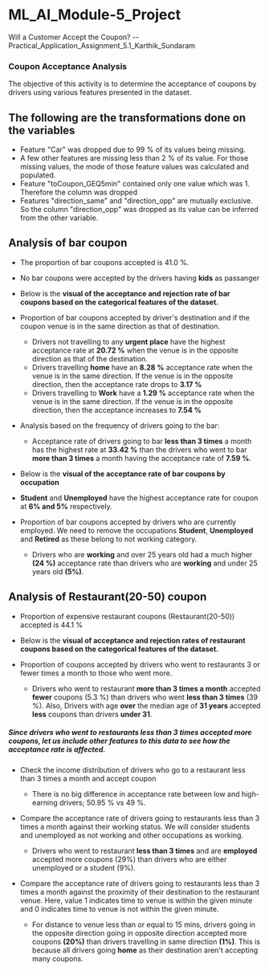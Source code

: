 # ML_AI_Module-5_Project
Will a Customer Accept the Coupon? -- Practical_Application_Assignment_5.1_Karthik_Sundaram
### Coupon Acceptance Analysis

The objective of this activity is to determine the acceptance of coupons by drivers using various features presented in the dataset.

## The following are the transformations done on the variables
* Feature "Car" was dropped due to 99 % of its values being missing.
* A few other features are missing less than 2 % of its value. For those missing values, the mode of those feature values was calculated and populated. 
* Feature "toCoupon_GEQ5min" contained only one value which was 1. Therefore the column was dropped
* Features "direction_same" and "direction_opp" are mutually exclusive. So the column "direction_opp" was dropped as its value can be inferred from the other variable.

## Analysis of bar coupon
* The proportion of bar coupons accepted is 41.0 %.
* No bar coupons were accepted by the drivers having <b>kids</b> as passanger
* Below is the <b>visual of the acceptance and rejection rate of bar coupons based on the categorical features of the dataset.</b>


* Proportion of bar coupons accepted by driver's destination and if the coupon venue is in the same direction as that of destination.
  - Drivers not travelling to any <b>urgent place</b> have the highest acceptance rate at <b> 20.72 %</b> when the venue is in the opposite direction as that of the destination.
  - Drivers travelling <b>home</b> have an <b>8.28 %</b> acceptance rate when the venue is in the same direction. If the venue is in the opposite direction, then the acceptance rate drops to <b>3.17 %</b>
  - Drivers travelling to <b>Work</b> have a <b>1.29 %</b> acceptance rate when the venue is in the same direction. If the venue is in the opposite direction, then the acceptance increases to <b>7.54 %</b>
  
* Analysis based on the frequency of drivers going to the bar:
  - Acceptance rate of drivers going to bar <b>less than 3 times</b> a month has the highest rate at <b>33.42 %</b> than the drivers who went to bar <b>more than 3 times</b> a month having the acceptance rate of <b>7.59 %</b>.
* Below is the <b> visual of the acceptance rate of bar coupons by occupation</b>
  


* <b>Student</b> and <b>Unemployed</b> have the highest acceptance rate for coupon at <b>6% and 5%</b> respectively.
* Proportion of bar coupons accepted by drivers who are currently employed. We need to remove the occupations <b>Student</b>, <b>Unemployed</b> and <b>Retired</b> as these belong to not working category.
  - Drivers who are <b>working</b> and over 25 years old had a much higher <b>(24 %)</b> acceptance rate than drivers who are <b>working</b> and under 25 years old <b>(5%)</b>.

## Analysis of Restaurant(20-50) coupon
* Proportion of expensive restaurant coupons (Restaurant(20-50)) accepted is 44.1 %
* Below is the <b>visual of acceptance and rejection rates of restaurant coupons based on the categorical features of the dataset.</b>

 

* Proportion of coupons accepted by drivers who went to restaurants 3 or fewer times a month to those who went more.
  - Drivers who went to restaurant <b>more than 3 times a month</b> accepted <b>fewer</b> coupons (5.3 %) than drivers who went <b>less than 3 times</b> (39 %). Also,
    Drivers with age <b>over</b> the median age of <b>31 years </b> accepted <b>less</b> coupons than drivers <b>under 31</b>.
    
 ##### Since drivers who went to restaurants less than 3 times accepted more coupons, let us include other features to this data to see how the acceptance rate is affected.
 * Check the income distribution of drivers who go to a restaurant less than 3 times a month and accept coupon
   - There is no big difference in acceptance rate between low and high-earning drivers; 50.95 % vs 49 %.
     
 * Compare the acceptance rate of drivers going to restaurants less than 3 times a month against their working status. We will consider students and unemployed as not working and other occupations as working.
   - Drivers who went to restaurant <b>less than 3 times</b> and are <b>employed</b> accepted more coupons (29%) than drivers who are either unemployed or a student (9%).
     
 *  Compare the acceptance rate of drivers going to restaurants less than 3 times a month against the proximity of their destination to the restaurant venue. Here, value 1 indicates time to venue is within the given minute and 0 indicates time to venue is not within the given minute.
    - For distance to venue less than or equal to 15 mins, drivers going in the opposite direction going in opposite direction accepted more coupons <b>(20%)</b> than drivers travelling in same direction <b>(1%)</b>. This is because all drivers going <b>home</b> as their destination aren't accepting many coupons.
